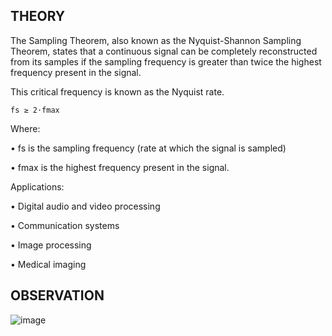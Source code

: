 ## ΤΗΕΟRY
The Sampling Theorem, also known as the Nyquist-Shannon Sampling Theorem, states that a continuous signal can be completely reconstructed from its samples if the sampling frequency is greater than twice the highest frequency present in the signal. 

This critical frequency is known as the Nyquist rate. 

`fs ≥ 2⋅fmax` 

Where: 

•	fs is the sampling frequency (rate at which the signal is sampled)

•	fmax is the highest frequency present in the signal. 

Applications: 

•	Digital audio and video processing 

•	Communication systems 

•	Image processing 

•	Medical imaging 

## OBSERVATION
![image](https://github.com/user-attachments/assets/e02ea586-e64c-4556-8a1a-dfff10689cad)
